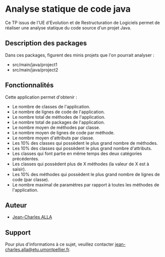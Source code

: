 
# Analyse statique de code java

Ce TP issus de l'UE d'Evolution et de Restructuration de Logiciels permet de réaliser une analyse statique du code source d'un projet Java.

## Description des packages

Dans ces packages, figurent des minis projets que l'on pourrait analyser : 
- src/main/java/project1
- src/main/java/project2


## Fonctionnalités

Cette application permet d'obtenir :

- Le nombre de classes de l'application.
- Le nombre de lignes de code de l'application.
- Le nombre total de méthodes de l'application.
- Le nombre total de packages de l'application.
- Le nombre moyen de méthodes par classe.
- Le nombre moyen de lignes de code par méthode.
- Le nombre moyen d'attributs par classe.
- Les 10% des classes qui possèdent le plus grand nombre de méthodes.
- Les 10% des classes qui possèdent le plus grand nombre d'attributs.
- Les classes qui font partie en même temps des deux catégories précédentes.
- Les classes qui possèdent plus de X méthodes (la valeur de X est à saisir).
- Les 10% des méthodes qui possèdent le plus grand nombre de lignes de code (par classe).
- Le nombre maximal de paramètres par rapport à toutes les méthodes de l'application.


## Auteur

- [Jean-Charles ALLA](https://github.com/charlister)


## Support

Pour plus d'informations à ce sujet, veuillez contacter jean-charles.alla@etu.umontpellier.fr.


